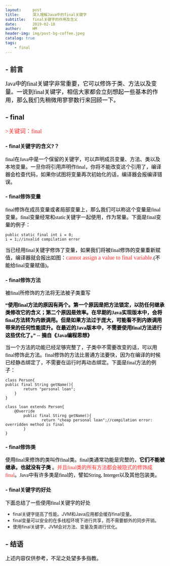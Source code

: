 ```yaml
---
layout:     post
title:      深入理解Java中的final关键字
subtitle:   final关键字的作用及含义
date:       2019-02-18
author:     HM
header-img: img/post-bg-coffee.jpeg
catalog: true
tags:
    - final
---
```


## - 前言

<font color="#000000" size="4" face="宋体">Java中的final关键字非常重要，它可以修饰于类、方法以及变量。一说到final关键字，相信大家都会立刻想起一些基本的作用，那么我们先稍微用寥寥数行来回顾一下。</font>

## - final

<font color="#FF3030" size="4" face="宋体">>关键词：final</font>

### - final关键字的含义?？

<font color="#000000" size="3" face="宋体">final在Java中是一个保留的关键字，可以声明成员变量、方法、类以及本地变量。一旦你将引用声明作final，你将不能改变这个引用了，编译器会检查代码，如果你试图将变量再次初始化的话，编译器会报编译错误。</font>

### - final修饰变量
<font color="#000000" size="3" face="宋体">final修饰在成员变量或者局部变量上，那么我们可以称这个变量是final变量。final变量经常和static关键字一起使用，作为常量。下面是final变量的例子：</font>


    public static final int i = 0;
    i = 1;//invalid compilation error

<font color="#000000" size="3" face="宋体">当已经用final关键字修饰了变量，如果我们将被final修饰的变量重新赋值，编译器就会报出如图：<font color="#FF3030" size="4" face="黑体">cannot assign a value to final variable.</font>(不能给final变量赋值)。</font>

### - final修饰方法

<font color="#000000" size="3" face="宋体">被final所修饰的方法将无法被子类重写</font>

**<font color="#000000" size="3" face="宋体">“使用final方法的原因有两个。第一个原因是把方法锁定，以防任何继承类修改它的含义；第二个原因是效率。在早期的Java实现版本中，会将final方法转为内嵌调用。但是如果方法过于庞大，可能看不到内嵌调用带来的任何性能提升。在最近的Java版本中，不需要使用final方法进行这些优化了。” -- 摘自《Java编程思想》</font>**

<font color="#000000" size="3" face="宋体">当一个方法的功能已经足够完整了，子类中不需要改变的话，可以用final修饰此方法。final修饰的方法比普通方法要快，因为在编译的时候已经静态绑定了，不需要在运行时再动态绑定。下面是final方法的例子：</font>

    class Person{
    public final String getName(){
            return "personal loan";
        }
    }
    
    class loan extends Person{
        @Override
            public final Stirng getName(){
                    return "cheap personal loan";//compilation error: overridden method is final
            }
    }

### - final修饰类

<font color="#000000" size="3" face="宋体">使用final来修饰的类叫作final类。final类通常功能是完整的，<strong>它们不能被继承，也就没有子类</strong> 。<font color="#FF3030" size="3" face="宋体">并且final类的所有方法都会被隐式的修饰成final</font>。Java中有许多类是final的，譬如String, Interger以及其他包装类。</font>

### - final关键字的好处

<font color="#000000" size="3" face="宋体">下面总结了一些使用final关键字的好处</font>

- final关键字提高了性能。JVM和Java应用都会缓存final变量。
- final变量可以安全的在多线程环境下进行共享，而不需要额外的同步开销。
- 使用final关键字，JVM会对方法、变量及类进行优化。

## - 结语

<font color="#000000" size="3" face="宋体">上述内容仅供参考，不足之处望多多指教。</font>

 


